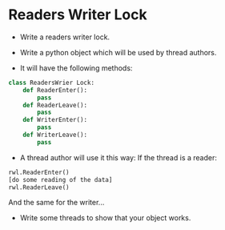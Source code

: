 # Readers Writer Lock

* Write a readers writer lock.

* Write a python object which will be used by thread authors.

* It will have the following methods:

```python
class ReadersWrier Lock:
    def ReaderEnter():
        pass
    def ReaderLeave():
        pass
    def WriterEnter():
        pass
    def WriterLeave():
        pass
```

* A thread author will use it this way:
If the thread is a reader:

```python
rwl.ReaderEnter()
[do some reading of the data]
rwl.ReaderLeave()
```

And the same for the writer...

* Write some threads to show that your object works.
